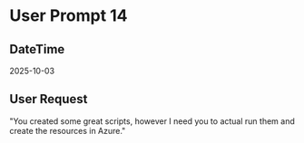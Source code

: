 # User Prompt 14

## DateTime
2025-10-03

## User Request
"You created some great scripts, however I need you to actual run them and create the resources in Azure."